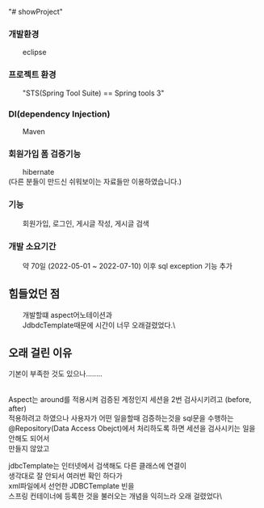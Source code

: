 "# showProject" 

### 개발환경 
&emsp;&emsp;eclipse



### 프로젝트 환경 
&emsp;&emsp;"STS(Spring Tool Suite) == Spring tools 3" 



### DI(dependency Injection)
&emsp;&emsp;Maven 



### 회원가입 폼 검증기능 
&emsp;&emsp;hibernate\
(다른 분들이 만드신 쉬워보이는 자료들만 이용하였습니다.)



### 기능 
&emsp;&emsp;회원가입, 로그인, 게시글 작성, 게시글 검색 



### 개발 소요기간 
&emsp;&emsp;약 70일 (2022-05-01 ~ 2022-07-10) 이후 sql exception 기능 추가 



## 힘들었던 점 
&emsp;&emsp;개발할떄 aspect어노테이션과\
&emsp;&emsp;JdbdcTemplate때문에 시간이 너무 오래걸렸었다.\



## 오래 걸린 이유 
기본이 부족한 것도 있으나........<br><br>

Aspect는 around를 적용시켜 검증된 계정인지 세션을 2번 검사시키려고 (before, after)<br>
적용하려고 하였으나 사용자가 어떤 일을할때 검증하는것을 sql문을 수행하는<br>
@Repository(Data Access Obejct)에서 처리하도록 하면 세션을 검사시키는 일을 안해도 되어서<br>
만들지 않았고<br>

jdbcTemplate는 인터넷에서 검색해도 다른 클래스에 연결이\
생각대로 잘 안되서 여러번 확인 하다가\
xml파일에서 선언한 JDBCTemplate 빈을\
스프링 컨테이너에 등록한 것을 불러오는 개념을 익히느라 오래 걸렸었다\

